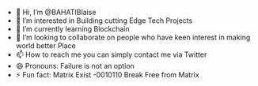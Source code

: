 - 👋 Hi, I’m @BAHATIBlaise
- 👀 I’m interested in Building cutting Edge Tech Projects
- 🌱 I’m currently learning Blockchain 
- 💞️ I’m looking to collaborate on people who have keen interest in making world better Place
- 📫 How to reach me you can simply contact me via Twitter 
- 😄 Pronouns: Failure is not an option 
- ⚡ Fun fact: Matrix Exist 
-0010110 Break Free from Matrix 
<!---
BAHATIBlaise/BAHATIBlaise is a ✨ special ✨ repository because its `README.md` (this file) appears on your GitHub profile.
You can click the Preview link to take a look at your changes.
--->
